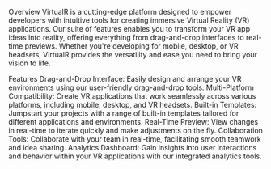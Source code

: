 Overview
VirtualR is a cutting-edge platform designed to empower developers with intuitive tools for creating immersive Virtual Reality (VR) applications. Our suite of features enables you to transform your VR app ideas into reality, offering everything from drag-and-drop interfaces to real-time previews. Whether you're developing for mobile, desktop, or VR headsets, VirtualR provides the versatility and ease you need to bring your vision to life.

Features
Drag-and-Drop Interface: Easily design and arrange your VR environments using our user-friendly drag-and-drop tools.
Multi-Platform Compatibility: Create VR applications that work seamlessly across various platforms, including mobile, desktop, and VR headsets.
Built-in Templates: Jumpstart your projects with a range of built-in templates tailored for different applications and environments.
Real-Time Preview: View changes in real-time to iterate quickly and make adjustments on the fly.
Collaboration Tools: Collaborate with your team in real-time, facilitating smooth teamwork and idea sharing.
Analytics Dashboard: Gain insights into user interactions and behavior within your VR applications with our integrated analytics tools.